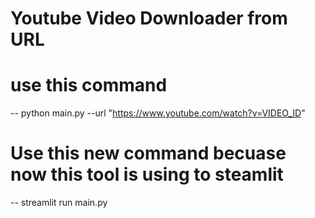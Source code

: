 # Youtube Video Downloader from URL

# use this command

-- python main.py --url "https://www.youtube.com/watch?v=VIDEO_ID"

# Use this new command becuase now this tool is using to steamlit

-- streamlit run main.py

